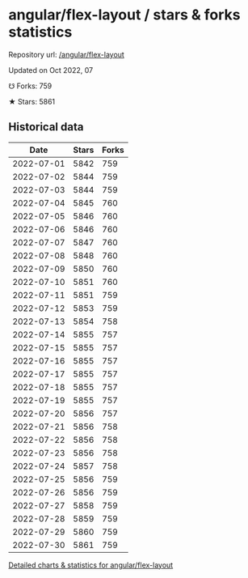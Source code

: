 # angular/flex-layout / stars & forks statistics

Repository url: [/angular/flex-layout](https://github.com/angular/flex-layout)

Updated on Oct 2022, 07

☋ Forks: 759

★ Stars: 5861

## Historical data
| Date | Stars | Forks |
|------|-------|-------|
| 2022-07-01 | 5842 | 759 | 
| 2022-07-02 | 5844 | 759 | 
| 2022-07-03 | 5844 | 759 | 
| 2022-07-04 | 5845 | 760 | 
| 2022-07-05 | 5846 | 760 | 
| 2022-07-06 | 5846 | 760 | 
| 2022-07-07 | 5847 | 760 | 
| 2022-07-08 | 5848 | 760 | 
| 2022-07-09 | 5850 | 760 | 
| 2022-07-10 | 5851 | 760 | 
| 2022-07-11 | 5851 | 759 | 
| 2022-07-12 | 5853 | 759 | 
| 2022-07-13 | 5854 | 758 | 
| 2022-07-14 | 5855 | 757 | 
| 2022-07-15 | 5855 | 757 | 
| 2022-07-16 | 5855 | 757 | 
| 2022-07-17 | 5855 | 757 | 
| 2022-07-18 | 5855 | 757 | 
| 2022-07-19 | 5855 | 757 | 
| 2022-07-20 | 5856 | 757 | 
| 2022-07-21 | 5856 | 758 | 
| 2022-07-22 | 5856 | 758 | 
| 2022-07-23 | 5856 | 758 | 
| 2022-07-24 | 5857 | 758 | 
| 2022-07-25 | 5856 | 759 | 
| 2022-07-26 | 5856 | 759 | 
| 2022-07-27 | 5858 | 759 | 
| 2022-07-28 | 5859 | 759 | 
| 2022-07-29 | 5860 | 759 | 
| 2022-07-30 | 5861 | 759 | 


[Detailed charts & statistics for angular/flex-layout](https://reviewgithub.com/rep/angular/flex-layout)
